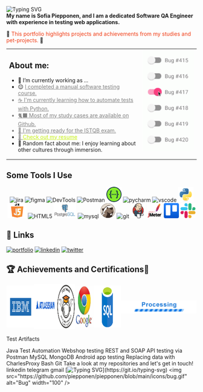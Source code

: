 
![Typing SVG](https://readme-typing-svg.herokuapp.com?color=%23FF0000&lines=Hello+there!)                
**My name is **Sofia Piepponen**, and I am a dedicated **Software QA Engineer** with experience in testing web applications.**

:dizzy: <span style="color: #f03c15;">This portfolio highlights projects and achievements from my studies and pet-projects.</span> :dizzy:
<table>
  <tr>
    <td style="vertical-align: top; width: 70%;">
      <h2>About me:</h2>
      <ul>
        <li>🌟 I’m currently working as ...</li>
        <li>😌  <a href="https://github.com/piepponen/piepponen/blob/main/Certificates/EN_Certificate%20of%20completion_Become%20a%20Manual%20Tester.pdf" style="color: #808080;">I completed a manual software testing course.</li>
        <li>☕ I'm currently learning how to automate tests with Python.</li>
        <li>🐈‍⬛ Most of my study cases are available on Github.</li>
        <li>📖 I'm getting ready for the ISTQB exam.</li>
        <li>📙 <a href="URL_TO_YOUR_RESUME" style="color: #c5f015;">Check out my resume</a>
        <li>🧣 Random fact about me: I enjoy learning about other cultures through immersion. </li>
      </ul>
    </td>
    <td style="vertical-align: top; text-align: center; width: 30%;">
      <img src="https://github.com/piepponen/piepponen/blob/main/programmer-developer.gif" alt="Programmer GIF" width="150">
    </td>
  </tr>
</table>



<h2>Some Tools I Use</h2>
<p align="center">
<img src="https://cdn.jsdelivr.net/gh/devicons/devicon/icons/jira/jira-original.svg" title="jira" alt="jira" width="40" height="40"/>
<img src="https://cdn.jsdelivr.net/gh/devicons/devicon/icons/figma/figma-original.svg" title="Figma" alt="figma" width="40" height="40"/>
<img src="https://d33wubrfki0l68.cloudfront.net/38b5c953a4667366685d55db55d057c86db1fc54/a0fdc/static/acae6b24d940347661ca901ea07f47c1/chrome-dev-logo-icon.png" title="DevTools" alt="DevTools" width="40" height="40"/>
<img src="https://www.svgrepo.com/show/354202/postman-icon.svg" title="Postman" alt="Postman" width="40" height="40"/>
<img src="https://github.com/piepponen/piepponen/blob/main/icons/swagger.png" title="Swagger" alt="Swagger" width="40" height="40"/>
<img src="https://upload.wikimedia.org/wikipedia/commons/1/1d/PyCharm_Icon.svg" title="PyCharm" alt="pycharm" width="40" height="40"/>
<img src="https://cdn.jsdelivr.net/gh/devicons/devicon/icons/vscode/vscode-original.svg" title="vscode" alt="vscode" width="40" height="40"/>
<img src = "https://github.com/devicons/devicon/blob/master/icons/python/python-original.svg" title = "Python" alt = "Python" width ="40" height = "40"/>
<img src="https://github.com/piepponen/piepponen/blob/main/icons/javascript_logo.jpeg" title="JavaScript" alt="JavaScript" width="50" height="40"/>
<img src="https://cdn-icons-png.flaticon.com/512/919/919827.png" title="HTML5" alt="HTML5" width="40" height="40"/>
<img src="https://github.com/piepponen/piepponen/blob/main/icons/postgre.png" title="PostGre" alt="PostGre" width="60" height="40"/>
<img src="https://cdn.jsdelivr.net/gh/devicons/devicon/icons/mysql/mysql-original.svg" title="mysql" alt="mysql" width="40" height="40"/>
<img src="https://github.com/devicons/devicon/blob/master/icons/dbeaver/dbeaver-original.svg" title="DBeaver" alt="DBeaver" width="40" height="40"/>
<img src="https://cdn.jsdelivr.net/gh/devicons/devicon/icons/git/git-original.svg" title="git" alt="git" width="40" height="40"/>
<img src="https://github.com/devicons/devicon/blob/master/icons/jenkins/jenkins-original.svg" title="Jenkings" alt="Jenkings" width="40" height="40"/>
<img src="https://github.com/piepponen/piepponen/blob/main/icons/jmeter.jpg" title="JMeter" alt="JMeter" width="40" height="40"/>
<img src="https://github.com/devicons/devicon/blob/master/icons/trello/trello-original.svg" title = "Trello" alt = "Trello" width = "40" height = "40"/>
<img src = "https://github.com/devicons/devicon/blob/master/icons/slack/slack-original.svg" title = "Slack" alt="Slack' width = "40" height = "40"/>  
</p>



## 🔗 Links
[![portfolio](https://img.shields.io/badge/my_portfolio-000?style=for-the-badge&logo=ko-fi&logoColor=white)](https://katherineoelsner.com/)
[![linkedin](https://img.shields.io/badge/linkedin-0A66C2?style=for-the-badge&logo=linkedin&logoColor=white)](https://www.linkedin.com/)
[![twitter](https://img.shields.io/badge/twitter-1DA1F2?style=for-the-badge&logo=twitter&logoColor=white)](https://twitter.com/)
## 🏆  Achievements and Certifications📜
<div style="display: flex; align-items: center; justify-content: space-between;">
   <a href="https://github.com/piepponen/piepponen/blob/main/Certificates/IBM_JS.pdf">
    <img src="https://github.com/piepponen/piepponen/blob/main/icons/IBM.png" title="IBM JavaScript" alt="IBM JavaScript" width="180" height="110">
  </a>
  <a href="https://github.com/piepponen/piepponen/blob/main/Certificates/CERTIFICATE_LANDING_PAGE~WTZRBPT53G2F.jpeg">
    <img src="https://github.com/piepponen/piepponen/blob/main/icons/atlassian.png" title="Atlassian University" alt="Atlassian University" width="150" height="120">
  </a>
  <a href="https://badgr.com/public/assertions/MPewFIrCRWOqYgKSuRmePg?identity__email=sofiia.piepponen@gmail.com">
    <img src="https://github.com/piepponen/piepponen/blob/main/icons/postmanbadge.png" title="Postman Academy" alt="Postman Badge" width="120" height="120">
  </a>
 <a href="https://github.com/piepponen/piepponen/blob/main/Certificates/AgileProjectManagement_GoogleWKMJNZ5MKQS8.pdf">
    <img src="https://github.com/piepponen/piepponen/blob/main/icons/wKeD4dtazdA.jpg" title="Google Agile" alt="Google Agile" width="120" height="110">
  </a>
  <a href="https://github.com/piepponen/piepponen/blob/main/Certificates/stepik-certificate-201213-3ec9f13.pdf">
    <img src="https://github.com/piepponen/piepponen/blob/main/icons/sql.png" title="SQL Workshop" alt="SQL Workshop" width="180" height="110">
  </a>
    <img src="https://github.com/piepponen/piepponen/blob/main/icons/processing.gif" alt="Processing GIF" width="200">
</div>





Test Artifacts

Java Test Automation
Webshop testing
REST and SOAP API testing via Postman
MySQL
MongoDB
Android app testing
Replacing data with CharlesProxy
Bash
Git
Take a look at my repositories and let's get in touch!
linkedin telegram gmail
[![Typing SVG](https://readme-typing-svg.herokuapp.com?color=%2336BCF7&lines=See+you!)](https://git.io/typing-svg)   <img src="https://github.com/piepponen/piepponen/blob/main/icons/bug.gif" alt="Bug" width="100" />


